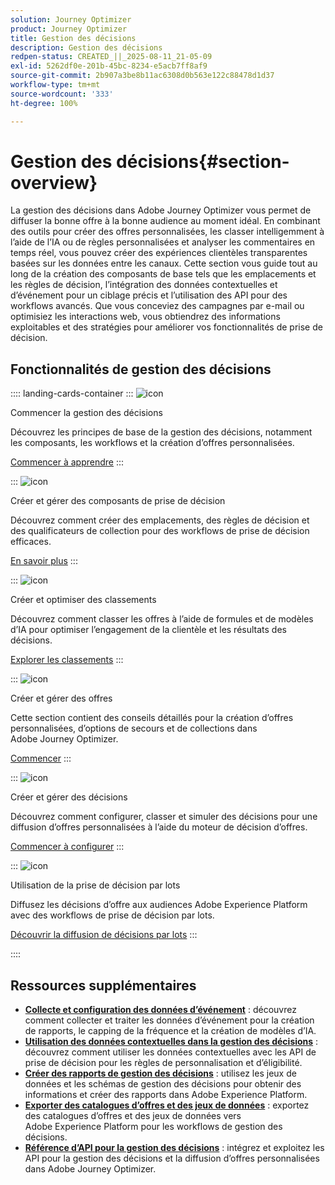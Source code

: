 ```yaml
---
solution: Journey Optimizer
product: Journey Optimizer
title: Gestion des décisions
description: Gestion des décisions
redpen-status: CREATED_||_2025-08-11_21-05-09
exl-id: 5262df0e-201b-45bc-8234-e5acb7ff8af9
source-git-commit: 2b907a3be8b11ac6308d0b563e122c88478d1d37
workflow-type: tm+mt
source-wordcount: '333'
ht-degree: 100%

---
```


# Gestion des décisions{#section-overview}

La gestion des décisions dans Adobe Journey Optimizer vous permet de diffuser la bonne offre à la bonne audience au moment idéal. En combinant des outils pour créer des offres personnalisées, les classer intelligemment à l’aide de l’IA ou de règles personnalisées et analyser les commentaires en temps réel, vous pouvez créer des expériences clientèles transparentes basées sur les données entre les canaux. Cette section vous guide tout au long de la création des composants de base tels que les emplacements et les règles de décision, l’intégration des données contextuelles et d’événement pour un ciblage précis et l’utilisation des API pour des workflows avancés. Que vous conceviez des campagnes par e-mail ou optimisiez les interactions web, vous obtiendrez des informations exploitables et des stratégies pour améliorer vos fonctionnalités de prise de décision.

## Fonctionnalités de gestion des décisions

:::: landing-cards-container
:::
![icon](https://cdn.experienceleague.adobe.com/icons/circle-play.svg?lang=fr)

Commencer la gestion des décisions

Découvrez les principes de base de la gestion des décisions, notamment les composants, les workflows et la création d’offres personnalisées.

[Commencer à apprendre](get-started-decision-landing-page.md)
:::

:::
![icon](https://cdn.experienceleague.adobe.com/icons/puzzle-piece.svg?lang=fr)

Créer et gérer des composants de prise de décision

Découvrez comment créer des emplacements, des règles de décision et des qualificateurs de collection pour des workflows de prise de décision efficaces.

[En savoir plus](create-components-landing-page.md)
:::

:::
![icon](https://cdn.experienceleague.adobe.com/icons/bullseye.svg?lang=fr)

Créer et optimiser des classements

Découvrez comment classer les offres à l’aide de formules et de modèles d’IA pour optimiser l’engagement de la clientèle et les résultats des décisions.

[Explorer les classements](rankings-landing-page.md)
:::

:::
![icon](https://cdn.experienceleague.adobe.com/icons/list-check.svg?lang=fr)

Créer et gérer des offres

Cette section contient des conseils détaillés pour la création d’offres personnalisées, d’options de secours et de collections dans Adobe Journey Optimizer.

[Commencer](managing-offers-in-the-offer-library-landing-page.md)
:::

:::
![icon](https://cdn.experienceleague.adobe.com/icons/gear.svg?lang=fr)

Créer et gérer des décisions

Découvrez comment configurer, classer et simuler des décisions pour une diffusion d’offres personnalisées à l’aide du moteur de décision d’offres.

[Commencer à configurer](create-manage-activities-landing-page.md)
:::

:::
![icon](https://cdn.experienceleague.adobe.com/icons/screwdriver-wrench.svg?lang=fr)

Utilisation de la prise de décision par lots

Diffusez les décisions d’offre aux audiences Adobe Experience Platform avec des workflows de prise de décision par lots.

[Découvrir la diffusion de décisions par lots](../using/offers/batch-delivery.md)
:::

::::


## Ressources supplémentaires

- **[Collecte et configuration des données d’événement](collect-event-data-landing-page.md)** : découvrez comment collecter et traiter les données d’événement pour la création de rapports, le capping de la fréquence et la création de modèles d’IA.
- **[Utilisation des données contextuelles dans la gestion des décisions](context-data-landing-page.md)** : découvrez comment utiliser les données contextuelles avec les API de prise de décision pour les règles de personnalisation et d’éligibilité.
- **[Créer des rapports de gestion des décisions](create-reports-landing-page.md)** : utilisez les jeux de données et les schémas de gestion des décisions pour obtenir des informations et créer des rapports dans Adobe Experience Platform.
- **[Exporter des catalogues d’offres et des jeux de données](export-catalog-landing-page.md)** : exportez des catalogues d’offres et des jeux de données vers Adobe Experience Platform pour les workflows de gestion des décisions.
- **[Référence d’API pour la gestion des décisions](api-reference-landing-page.md)** : intégrez et exploitez les API pour la gestion des décisions et la diffusion d’offres personnalisées dans Adobe Journey Optimizer.
